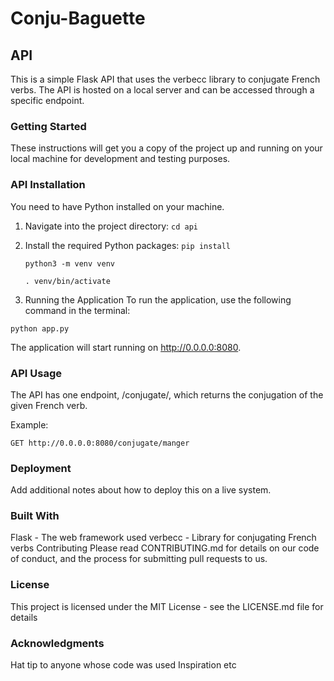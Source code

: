 # Conju-Baguette

## API

This is a simple Flask API that uses the verbecc library to conjugate French verbs. The API is hosted on a local server and can be accessed through a specific endpoint.

### Getting Started

These instructions will get you a copy of the project up and running on your local machine for development and testing purposes.

### API Installation

You need to have Python installed on your machine.

1. Navigate into the project directory:
   `cd api`

2. Install the required Python packages:
   `pip install`

   `python3 -m venv venv`

   `. venv/bin/activate`

3. Running the Application
   To run the application, use the following command in the terminal:

`python app.py`

The application will start running on http://0.0.0.0:8080.

### API Usage

The API has one endpoint, /conjugate/<verb>, which returns the conjugation of the given French verb.

Example:

`GET http://0.0.0.0:8080/conjugate/manger`

### Deployment

Add additional notes about how to deploy this on a live system.

### Built With

Flask - The web framework used
verbecc - Library for conjugating French verbs
Contributing
Please read CONTRIBUTING.md for details on our code of conduct, and the process for submitting pull requests to us.

### License

This project is licensed under the MIT License - see the LICENSE.md file for details

### Acknowledgments

Hat tip to anyone whose code was used
Inspiration
etc

